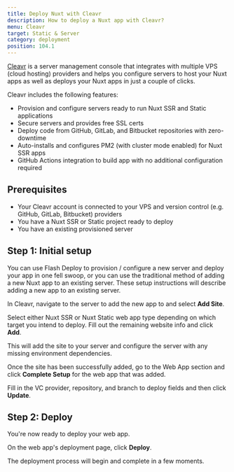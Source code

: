 ```yaml
---
title: Deploy Nuxt with Cleavr
description: How to deploy a Nuxt app with Cleavr?
menu: Cleavr
target: Static & Server
category: deployment
position: 104.1
---
```



[Cleavr](https://cleavr.io) is a server management console that integrates with multiple VPS (cloud hosting) providers and helps you configure servers to host your Nuxt apps as well 
as deploys your Nuxt apps in just a couple of clicks. 

Cleavr includes the following features: 

- Provision and configure servers ready to run Nuxt SSR and Static applications
- Secure servers and provides free SSL certs
- Deploy code from GitHub, GitLab, and Bitbucket repositories with zero-downtime
- Auto-installs and configures PM2 (with cluster mode enabled) for Nuxt SSR apps
- GitHub Actions integration to build app with no additional configuration required


## Prerequisites

- Your Cleavr account is connected to your VPS and version control (e.g. GitHub, GitLab, Bitbucket) providers
- You have a Nuxt SSR or Static project ready to deploy
- You have an existing provisioned server

## Step 1: Initial setup

You can use Flash Deploy to provision / configure a new server and deploy your app in one fell swoop, or you can use the traditional method of adding a new Nuxt app to an existing server. These setup instructions will describe adding a new app to an existing server. 

In Cleavr, navigate to the server to add the new app to and select **Add Site**. 

Select either Nuxt SSR or Nuxt Static web app type depending on which target you intend to deploy. Fill out the remaining website info and click **Add**. 

This will add the site to your server and configure the server with any missing environment dependencies.

Once the site has been successfully added, go to the Web App section and click **Complete Setup** for the web app that was added. 

Fill in the VC provider, repository, and branch to deploy fields and then click **Update**.

## Step 2: Deploy

You're now ready to deploy your web app. 

On the web app's deployment page, click **Deploy**.

The deployment process will begin and complete in a few moments. 
